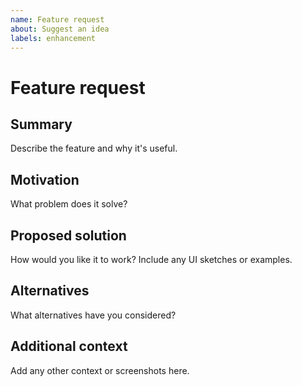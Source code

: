 ```yaml
---
name: Feature request
about: Suggest an idea
labels: enhancement
---
```


# Feature request

## Summary

Describe the feature and why it's useful.

## Motivation

What problem does it solve?

## Proposed solution

How would you like it to work? Include any UI sketches or examples.

## Alternatives

What alternatives have you considered?

## Additional context

Add any other context or screenshots here.
